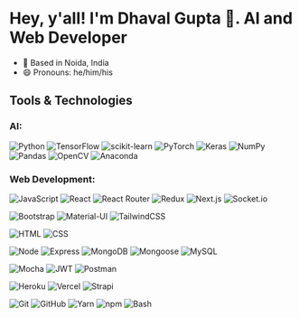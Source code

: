 # Hey, y'all! I'm Dhaval Gupta 👋. AI and Web Developer

- :round_pushpin: Based in Noida, India
- :smile: Pronouns: he/him/his

## Tools & Technologies
### AI:
![Python](https://img.shields.io/badge/python-3670A0?style=flat-square&logo=python&logoColor=ffdd54)
![TensorFlow](https://img.shields.io/badge/TensorFlow-%23FF6F00.svg?style=flat-square&logo=TensorFlow&logoColor=white)
![scikit-learn](https://img.shields.io/badge/scikit--learn-%23F7931E.svg?style=flat-square&logo=scikit-learn&logoColor=white) 
![PyTorch](https://img.shields.io/badge/PyTorch-%23EE4C2C.svg?style=flat-square&logo=PyTorch&logoColor=white)
![Keras](https://img.shields.io/badge/Keras-%23D00000.svg?style=flat-square&logo=Keras&logoColor=white)
![NumPy](https://img.shields.io/badge/numpy-%23013243.svg?style=flat-square&logo=numpy&logoColor=white)
![Pandas](https://img.shields.io/badge/pandas-%23150458.svg?style=flat-square&logo=pandas&logoColor=white)
![OpenCV](https://img.shields.io/badge/opencv-%23white.svg?style=flat-square&logo=opencv&logoColor=white)
![Anaconda](https://img.shields.io/badge/Anaconda-%2344A833.svg?style=flat-square&logo=anaconda&logoColor=white)

### Web Development:
![JavaScript](https://img.shields.io/badge/JavaScript%20-%23323330.svg?&style=flat-square&logo=javascript&logoColor=%23F7DF1E)
![React](https://img.shields.io/badge/React%20-%2320232a.svg?&style=flat-square&logo=react&logoColor=%2361DAFB)
![React Router](https://img.shields.io/badge/React_Router-CA4245?style=flat-square&logo=react-router&logoColor=white)
![Redux](https://img.shields.io/badge/Redux%20-%2320232a.svg?&style=flat-square&logo=redux&logoColor=CAB0F4)
![Next.js](https://img.shields.io/badge/Next.js%20-%2320232a.svg?&style=flat-square&logo=next-dot-js&logoColor=fff)
![Socket.io](https://img.shields.io/badge/Socket.io-black?style=flat-square&logo=socket.io&badgeColor=010101)

![Bootstrap](https://img.shields.io/badge/bootstrap-%23563D7C.svg?style=flat-square&logo=bootstrap&logoColor=white)
![Material-UI](https://img.shields.io/badge/Material--UI%20-%23239DFF.svg?&style=flat-square&logo=material-ui&logoColor=fff)
![TailwindCSS](https://img.shields.io/badge/tailwindcss-%2338B2AC.svg?style=flat-square&logo=tailwind-css&logoColor=white)

![HTML](https://img.shields.io/badge/HTML5%20-%23E34F26.svg?&style=flat-square&logo=html5&logoColor=white)
![CSS](https://img.shields.io/badge/CSS3%20-%231572B6.svg?&style=flat-square&logo=css3&logoColor=white)

![Node](https://img.shields.io/badge/Node.js%20-%2343853D.svg?&style=flat-square&logo=node.js&logoColor=white)
![Express](https://img.shields.io/badge/Express%20-%23404d59.svg?&style=flat-square&logo=express&logoColor=white)
![MongoDB](https://img.shields.io/badge/MongoDB-%234ea94b.svg?&style=flat-square&logo=mongodb&logoColor=white)
![Mongoose](https://img.shields.io/badge/Mongoose%20-%23880000.svg?&style=flat-square&logo=mongoose)
![MySQL](https://img.shields.io/badge/MySQL-%2300f.svg?&style=flat-square&logo=mysql&logoColor=white)

![Mocha](https://img.shields.io/badge/Mocha%20-%238D6848.svg?&style=flat-square&logo=mocha&logoColor=white)
![JWT](https://img.shields.io/badge/JWT-black?style=flat-square&logo=JSON%20web%20tokens)
![Postman](https://img.shields.io/badge/Postman%20-%23FF6C37.svg?&style=flat-square&logo=postman&logoColor=white)

![Heroku](https://img.shields.io/badge/Heroku%20-%23440198.svg?&style=flat-square&logo=heroku&logoColor=white)
![Vercel](https://img.shields.io/badge/Vercel%20-%23F05033.svg?&style=flat-square&logo=vercel&logoColor=white)
![Strapi](https://img.shields.io/badge/strapi-%232E7EEA.svg?style=flat-square&logo=strapi&logoColor=white)

![Git](https://img.shields.io/badge/Git%20-%23F05033.svg?&style=flat-square&logo=git&logoColor=white)
![GitHub](https://img.shields.io/badge/github-%23121011.svg?style=flat-square&logo=github&logoColor=white)
![Yarn](https://img.shields.io/badge/yarn%20-%232187B6.svg?&style=flat-square&logo=yarn&logoColor=black)
![npm](https://img.shields.io/badge/npm%20-%23CB3837.svg?&style=flat-square&logo=npm&logoColor=black)
![Bash](https://img.shields.io/badge/bash%20-%2349A124.svg?&style=flat-square&logo=gnu-bash&logoColor=black)

<!--[![Dhaval's GitHub stats](https://github-readme-stats.vercel.app/api?username=guptadhaval18)](https://github.com/anuraghazra/github-readme-stats)

<!--
**guptadhaval18/guptadhaval18** is a ✨ _special_ ✨ repository because its `README.md` (this file) appears on your GitHub profile.

Here are some ideas to get you started:

- 🔭 I’m currently working on ...
- 🌱 I’m currently learning ...
- 👯 I’m looking to collaborate on ...
- 🤔 I’m looking for help with ...
- 💬 Ask me about ...
- 📫 How to reach me: ...
- 😄 Pronouns: ...
- ⚡ Fun fact: ...
-->
